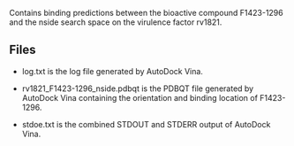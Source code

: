 Contains binding predictions between the bioactive compound F1423-1296 and the nside search space on the virulence factor rv1821.

## Files

- log.txt is the log file generated by AutoDock Vina.

- rv1821_F1423-1296_nside.pdbqt is the PDBQT file generated by AutoDock Vina containing the orientation and binding location of F1423-1296.

- stdoe.txt is the combined STDOUT and STDERR output of AutoDock Vina.

